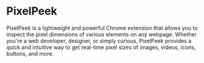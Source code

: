 # PixelPeek
PixelPeek is a lightweight and powerful Chrome extension that allows you to inspect the pixel dimensions of various elements on any webpage. Whether you're a web developer, designer, or simply curious, PixelPeek provides a quick and intuitive way to get real-time pixel sizes of images, videos, icons, buttons, and more.
